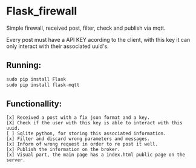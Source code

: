 # Flask_firewall
Simple firewall, received post, filter, check and publish via mqtt.

Every post must have a API KEY acording to the client, with this key it can only interact with their associated uuid's.

## Running:
 ```python
sudo pip install Flask
sudo pip install flask-mqtt
```

## Functionallity:
    [x] Received a post with a fix json format and a key.
    [X] Check if the user with this key is able to interact with this uuid.
    [ ] Sqlite python, for storing this associated information. 
    [x] Filter and discard wrong parameters and messages.
    [x] Inform of wrong request in order to re post it well.
    [x] Publish the information on the broker.
    [x] Visual part, the main page has a index.html public page on the server.
